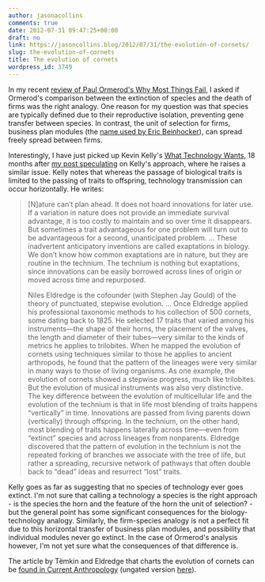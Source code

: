 ```yaml
---
author: jasonacollins
comments: true
date: 2012-07-31 09:47:25+00:00
draft: no
link: https://jasoncollins.blog/2012/07/31/the-evolution-of-cornets/
slug: the-evolution-of-cornets
title: The evolution of cornets
wordpress_id: 3749
---
```


In my recent [review of Paul Ormerod's Why Most Things Fail](https://jasoncollins.blog/2012/07/ormerods-why-most-things-fail/), I asked if Ormerod's comparison between the extinction of species and the death of firms was the right analogy. One reason for my question was that species are typically defined due to their reproductive isolation, preventing gene transfer between species. In contrast, the unit of selection for firms, business plan modules (the [name used by Eric Beinhocker](https://jasoncollins.blog/2012/04/beinhockers-the-origin-of-wealth/)), can spread freely spread between firms.

Interestingly, I have just picked up Kevin Kelly's [What Technology Wants](https://jasoncollins.blog/2012/09/19/kellys-what-technology-wants/), 18 months after [my post speculating](https://jasoncollins.blog/2010/12/the-evolution-of-technology/) on Kelly's approach, where he raises a similar issue. Kelly notes that whereas the passage of biological traits is limited to the passing of traits to offspring, technology transmission can occur horizontally. He writes:


<blockquote>[N]ature can’t plan ahead. It does not hoard innovations for later use. If a variation in nature does not provide an immediate survival advantage, it is too costly to maintain and so over time it disappears. But sometimes a trait advantageous for one problem will turn out to be advantageous for a second, unanticipated problem. ... These inadvertent anticipatory inventions are called exaptations in biology. We don’t know how common exaptations are in nature, but they are routine in the technium. The technium is nothing but exaptations, since innovations can be easily borrowed across lines of origin or moved across time and repurposed.

Niles Eldredge is the cofounder (with Stephen Jay Gould) of the theory of punctuated, stepwise evolution. ... Once Eldredge applied his professional taxonomic methods to his collection of 500 cornets, some dating back to 1825. He selected 17 traits that varied among his instruments—the shape of their horns, the placement of the valves, the length and diameter of their tubes—very similar to the kinds of metrics he applies to trilobites. When he mapped the evolution of cornets using techniques similar to those he applies to ancient arthropods, he found that the pattern of the lineages were very similar in many ways to those of living organisms. As one example, the evolution of cornets showed a stepwise progress, much like trilobites. But the evolution of musical instruments was also very distinctive. The key difference between the evolution of multicellular life and the evolution of the technium is that in life most blending of traits happens “vertically” in time. Innovations are passed from living parents down (vertically) through offspring. In the technium, on the other hand, most blending of traits happens laterally across time—even from “extinct” species and across lineages from nonparents. Eldredge discovered that the pattern of evolution in the technium is not the repeated forking of branches we associate with the tree of life, but rather a spreading, recursive network of pathways that often double back to “dead” ideas and resurrect “lost” traits.</blockquote>


Kelly goes as far as suggesting that no species of technology ever goes extinct. I'm not sure that calling a technology a species is the right approach - is the species the horn and the feature of the horn the unit of selection? - but the general point has some significant consequences for the biology-technology analogy. Similarly, the firm-species analogy is not a perfect fit due to this horizontal transfer of business plan modules, and possibility that individual modules never go extinct. In the case of Ormerod's analysis however, I'm not yet sure what the consequences of that difference is.

The article by Tëmkin and Eldredge that charts the evolution of cornets can be [found in Current Anthropology](http://www.jstor.org/stable/10.1086/510463) (ungated version [here](http://nileseldredge.com/pdf_files/Temkin_Eldredge2007.pdf)).
